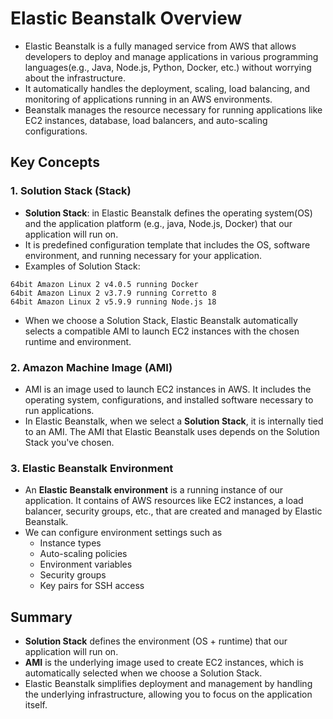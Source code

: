 # Elastic Beanstalk Overview 
* Elastic Beanstalk is a fully managed service from AWS that allows developers to deploy and manage applications in various programming languages(e.g., Java, Node.js, Python, Docker, etc.) without worrying about the infrastructure. 
* It automatically handles the deployment, scaling, load balancing, and monitoring of applications running in an AWS environments. 
* Beanstalk manages the resource necessary for running applications like EC2 instances, database, load balancers, and auto-scaling configurations. 

## Key Concepts 
### 1. Solution Stack (Stack)
- **Solution Stack**: in Elastic Beanstalk defines the operating system(OS) and the application platform (e.g., java, Node.js, Docker) that our application will run on. 
- It is predefined configuration template that includes the OS, software environment, and running necessary for your application. 
- Examples of Solution Stack: 
```shell 
64bit Amazon Linux 2 v4.0.5 running Docker
64bit Amazon Linux 2 v3.7.9 running Corretto 8
64bit Amazon Linux 2 v5.9.9 running Node.js 18
```

- When we choose a Solution Stack, Elastic Beanstalk automatically selects a compatible AMI to launch EC2 instances with the chosen runtime and environment. 

### 2. Amazon Machine Image (AMI)
* AMI is an image used to launch EC2 instances in AWS. It includes the operating system, configurations, and installed software necessary to run applications. 
* In Elastic Beanstalk, when we select a **Solution Stack**, it is internally tied to an AMI. The AMI that Elastic Beanstalk uses depends on the Solution Stack you've chosen.

### 3. Elastic Beanstalk Environment
- An **Elastic Beanstalk environment** is a running instance of our application. It contains of AWS resources like EC2 instances, a load balancer, security groups, etc., that are created and managed by Elastic Beanstalk. 
- We can configure environment settings such as
  - Instance types
  - Auto-scaling policies 
  - Environment variables 
  - Security groups 
  - Key pairs for SSH access 

## Summary 
* **Solution Stack** defines the environment (OS + runtime) that our application will run on. 
* **AMI** is the underlying image used to create EC2 instances, which is automatically selected when we choose a Solution Stack. 
* Elastic Beanstalk simplifies deployment and management by handling the underlying infrastructure, allowing you to focus on the application itself. 